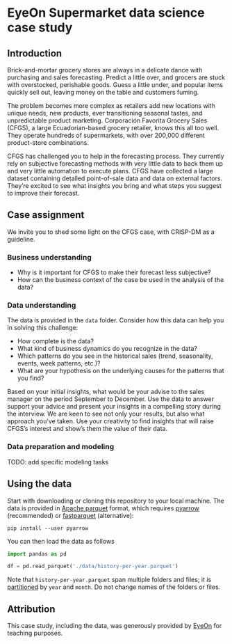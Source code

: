 # EyeOn Supermarket data science case study

## Introduction

Brick-and-mortar grocery stores are always in a delicate dance with purchasing and sales forecasting. Predict a little over, and grocers are stuck with overstocked, perishable goods. Guess a little under, and popular items quickly sell out, leaving money on the table and customers fuming.

The problem becomes more complex as retailers add new locations with unique needs, new products, ever transitioning seasonal tastes, and unpredictable product marketing. Corporación Favorita Grocery Sales (CFGS), a large Ecuadorian-based grocery retailer, knows this all too well. They operate hundreds of supermarkets, with over 200,000 different product-store combinations.

CFGS has challenged you to help in the forecasting process. They currently rely on subjective forecasting methods with very little data to back them up and very little automation to execute plans. CFGS have collected a large dataset containing detailed point-of-sale data and data on external factors. They’re excited to see what insights you bring and what steps you suggest to improve their forecast.

## Case assignment

We invite you to shed some light on the CFGS case, with CRISP-DM as a guideline.

### Business understanding

- Why is it important for CFGS to make their forecast less subjective?
- How can the business context of the case be used in the analysis of the data?

### Data understanding

The data is provided in the `data` folder. Consider how this data can help you in solving this challenge:

- How complete is the data?
- What kind of business dynamics do you recognize in the data?
- Which patterns do you see in the historical sales (trend, seasonality, events, week patterns, etc.)?
- What are your hypothesis on the underlying causes for the patterns that you find?

Based on your initial insights, what would be your advise to the sales manager on the period September to December. Use the data to answer support your advice and present your insights in a compelling story during the interview. We are keen to see not only your results, but also what approach you’ve taken. Use your creativity to find insights that will raise CFGS’s interest and show’s them the value of their data.

### Data preparation and modeling

TODO: add specific modeling tasks

## Using the data

Start with downloading or cloning this repository to your local machine. The data is provided in [Apache parquet](https://parquet.apache.org/) format, which requires [pyarrow](https://arrow.apache.org/docs/python/) (recommended) or [fastparquet](https://github.com/dask/fastparquet) (alternative):

```
pip install --user pyarrow
```

You can then load the data as follows

```python
import pandas as pd

df = pd.read_parquet('./data/history-per-year.parquet')
```

Note that `history-per-year.parquet` span multiple folders and files; it is [partitioned](https://arrow.apache.org/docs/python/parquet.html#reading-from-partitioned-datasets) by `year` and `month`. Do not change names of the folders or files.

## Attribution

This case study, including the data, was generously provided by [EyeOn](https://www.eyeon.nl/) for teaching purposes. 
